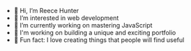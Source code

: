 - 👋 Hi, I’m Reece Hunter
- 👀 I’m interested in web development
- 🌱 I’m currently working on mastering JavaScript
- 🏰 I'm working on building a unique and exciting portfolio
- 🧠 Fun fact: I love creating things that people will find useful
